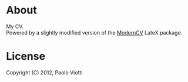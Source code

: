 # About
My CV.  
Powered by a slightly modified version of the [ModernCV](http://tug.ctan.org/tex-archive/macros/latex/contrib/moderncv/) LateX package. 

# License
Copyright (C) 2012, Paolo Viotti
